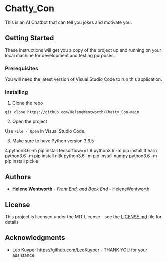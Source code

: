 # Chatty_Con

This is an AI Chatbot that can tell you jokes and motivate you.

## Getting Started

These instructions will get you a copy of the project up and running on your local machine for development and testing purposes.

### Prerequisites

You will need the latest version of Visual Studio Code to run this application.

<!--A step by step series of examples that tell you how to get a development env running-->
### Installing

1. Clone the repo
```
git clone https://github.com/HeleneWentworth/Chatty_Con-main
```
2. Open the project

Use `File - Open` in Visual Studio Code.

3. Make sure to have Python version 3.6.5

4.python3.6 -m pip install tensorflow==1.8
python3.6 -m pip install tflearn
python3.6 -m pip install nltk
python3.6 -m pip install numpy
python3.6 -m pip install pickle


## Authors

* **Helene Wentworth** - *Front End, and Back End* - [HeleneWentworth](https://github.com/HeleneWentworth)

## License

This project is licensed under the MIT License - see the [LICENSE.md](LICENSE.md) file for details

## Acknowledgments

* Leo  Kuyper https://github.com/LeoKuyper - THANK YOU for your assistance
